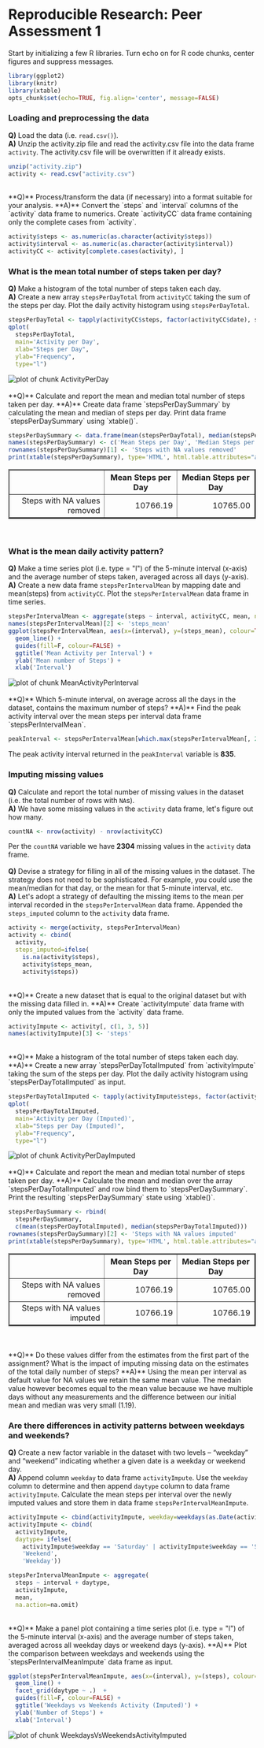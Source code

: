 # Reproducible Research: Peer Assessment 1

Start by initializing a few R libraries. Turn echo on for R code chunks, center figures and suppress messages.

```r
library(ggplot2)
library(knitr)
library(xtable)
opts_chunk$set(echo=TRUE, fig.align='center', message=FALSE)
```

### Loading and preprocessing the data
**Q)** Load the data (i.e. `read.csv()`).  
**A)** Unzip the activity.zip file and read the activity.csv file into the data frame `activity`. The activity.csv file will be overwritten if it already exists.

```r
unzip("activity.zip")
activity <- read.csv("activity.csv")
```
<br>
**Q)** Process/transform the data (if necessary) into a format suitable for your analysis.  
**A)** Convert the `steps` and `interval` columns of the `activity` data frame to numerics. Create `activityCC` data frame containing only the complete cases from `activity`.

```r
activity$steps <- as.numeric(as.character(activity$steps))
activity$interval <- as.numeric(as.character(activity$interval))
activityCC <- activity[complete.cases(activity), ]
```

### What is the mean total number of steps taken per day?
**Q)** Make a histogram of the total number of steps taken each day.  
**A)** Create a new array `stepsPerDayTotal` from `activityCC` taking the sum of the steps per day. Plot the daily activity histogram using `stepsPerDayTotal`.

```r
stepsPerDayTotal <- tapply(activityCC$steps, factor(activityCC$date), sum, na.rm=T)
qplot(
  stepsPerDayTotal, 
  main='Activity per Day', 
  xlab="Steps per Day", 
  ylab="Frequency", 
  type="l")
```

<img src="./PA1_template_files/figure-html/ActivityPerDay.png" title="plot of chunk ActivityPerDay" alt="plot of chunk ActivityPerDay" style="display: block; margin: auto;" />
<br>
**Q)** Calculate and report the mean and median total number of steps taken per day.  
**A)** Create data frame `stepsPerDaySummary` by calculating the mean and median of steps per day. Print data frame `stepsPerDaySummary` using `xtable()`.

```r
stepsPerDaySummary <- data.frame(mean(stepsPerDayTotal), median(stepsPerDayTotal))
names(stepsPerDaySummary) <- c('Mean Steps per Day', 'Median Steps per Day')
rownames(stepsPerDaySummary)[1] <- 'Steps with NA values removed'
print(xtable(stepsPerDaySummary), type='HTML', html.table.attributes="align='center', border='2px', width='600px'")
```

<!-- html table generated in R 3.0.2 by xtable 1.7-3 package -->
<!-- Mon Aug 18 08:37:13 2014 -->
<TABLE align='center', border='2px', width='600px'>
<TR> <TH>  </TH> <TH> Mean Steps per Day </TH> <TH> Median Steps per Day </TH>  </TR>
  <TR> <TD align="right"> Steps with NA values removed </TD> <TD align="right"> 10766.19 </TD> <TD align="right"> 10765.00 </TD> </TR>
   </TABLE>
<br>

### What is the mean daily activity pattern?
**Q)** Make a time series plot (i.e. type = "l") of the 5-minute interval (x-axis) and the average number of steps taken, averaged across all days (y-axis).  
**A)** Create a new data frame `stepsPerIntervalMean` by mapping date and mean(steps) from `activityCC`. Plot the `stepsPerIntervalMean` data frame in time series.

```r
stepsPerIntervalMean <- aggregate(steps ~ interval, activityCC, mean, na.action=na.omit)
names(stepsPerIntervalMean)[2] <- 'steps_mean'
ggplot(stepsPerIntervalMean, aes(x=(interval), y=(steps_mean), colour=TRUE), guide=FALSE) +
  geom_line() + 
  guides(fill=F, colour=FALSE) +
  ggtitle('Mean Activity per Interval') +
  ylab('Mean number of Steps') + 
  xlab('Interval')
```

<img src="./PA1_template_files/figure-html/MeanActivityPerInterval.png" title="plot of chunk MeanActivityPerInterval" alt="plot of chunk MeanActivityPerInterval" style="display: block; margin: auto;" />
<br>
**Q)** Which 5-minute interval, on average across all the days in the dataset, contains the maximum number of steps?  
**A)** Find the peak activity interval over the mean steps per interval data frame `stepsPerIntervalMean`.

```r
peakInterval <- stepsPerIntervalMean[which.max(stepsPerIntervalMean[, 2]), ]$interval
```
The peak activity interval returned in the `peakInterval` variable is **835**.
 
### Imputing missing values
**Q)** Calculate and report the total number of missing values in the dataset (i.e. the total number of rows with `NA`s).  
**A)** We have some missing values in the `activity` data frame, let's figure out how many.

```r
countNA <- nrow(activity) - nrow(activityCC)
```
Per the `countNA` variable we have **2304** missing values in the `activity` data frame.  
<br>
**Q)** Devise a strategy for filling in all of the missing values in the dataset. The strategy does not need to be sophisticated. For example, you could use the mean/median for that day, or the mean for that 5-minute interval, etc.  
**A)** Let's adopt a strategy of defaulting the missing items to the mean per interval recorded in the `stepsPerIntervalMean` data frame. Appended the `steps_imputed` column to the `activity` data frame.

```r
activity <- merge(activity, stepsPerIntervalMean)
activity <- cbind(
  activity, 
  steps_imputed=ifelse(
    is.na(activity$steps), 
    activity$steps_mean,
    activity$steps))
```
<br>
**Q)** Create a new dataset that is equal to the original dataset but with the missing data filled in.  
**A)** Create `activityImpute` data frame with only the imputed values from the `activity` data frame.

```r
activityImpute <- activity[, c(1, 3, 5)]
names(activityImpute)[3] <- 'steps'
```
<br>
**Q)** Make a histogram of the total number of steps taken each day.  
**A)** Create a new array `stepsPerDayTotalImputed` from `activityImpute` taking the sum of the steps per day. Plot the daily activity histogram using `stepsPerDayTotalImputed` as input.

```r
stepsPerDayTotalImputed <- tapply(activityImpute$steps, factor(activityImpute$date), sum, na.rm=T)
qplot(
  stepsPerDayTotalImputed, 
  main='Activity per Day (Imputed)', 
  xlab="Steps per Day (Imputed)", 
  ylab="Frequency", 
  type="l")
```

<img src="./PA1_template_files/figure-html/ActivityPerDayImputed.png" title="plot of chunk ActivityPerDayImputed" alt="plot of chunk ActivityPerDayImputed" style="display: block; margin: auto;" />
<br>
**Q)** Calculate and report the mean and median total number of steps taken per day.  
**A)** Calculate the mean and median over the array `stepsPerDayTotalImputed` and row bind them to `stepsPerDaySummary`. Print the resulting `stepsPerDaySummary` state using `xtable()`.

```r
stepsPerDaySummary <- rbind(
  stepsPerDaySummary, 
  c(mean(stepsPerDayTotalImputed), median(stepsPerDayTotalImputed)))
rownames(stepsPerDaySummary)[2] <- 'Steps with NA values imputed'
print(xtable(stepsPerDaySummary), type='HTML', html.table.attributes="align='center', border='2px', width='600px'")
```

<!-- html table generated in R 3.0.2 by xtable 1.7-3 package -->
<!-- Mon Aug 18 08:37:14 2014 -->
<TABLE align='center', border='2px', width='600px'>
<TR> <TH>  </TH> <TH> Mean Steps per Day </TH> <TH> Median Steps per Day </TH>  </TR>
  <TR> <TD align="right"> Steps with NA values removed </TD> <TD align="right"> 10766.19 </TD> <TD align="right"> 10765.00 </TD> </TR>
  <TR> <TD align="right"> Steps with NA values imputed </TD> <TD align="right"> 10766.19 </TD> <TD align="right"> 10766.19 </TD> </TR>
   </TABLE>
<br>
<br>
**Q)** Do these values differ from the estimates from the first part of the assignment? What is the impact of imputing missing data on the estimates of the total daily number of steps?  
**A)** Using the mean per interval as default value for NA values we retain the same mean value. The medain value however becomes equal to the mean value because we have multiple days without any measurements and the difference between our initial mean and median was very small (1.19).

### Are there differences in activity patterns between weekdays and weekends?
**Q)** Create a new factor variable in the dataset with two levels – “weekday” and “weekend” indicating whether a given date is a weekday or weekend day.  
**A)** Append column `weekday` to data frame `activityImpute`. Use the `weekday` column to determine and then append `daytype` column to data frame `activityImpute`. Calculate the mean steps per interval over the newly imputed values and store them in data frame `stepsPerIntervalMeanImpute`.

```r
activityImpute <- cbind(activityImpute, weekday=weekdays(as.Date(activityImpute$date)))
activityImpute <- cbind(
  activityImpute, 
  daytype= ifelse(
    activityImpute$weekday == 'Saturday' | activityImpute$weekday == 'Sunday',
    'Weekend', 
    'Weekday'))

stepsPerIntervalMeanImpute <- aggregate(
  steps ~ interval + daytype, 
  activityImpute, 
  mean, 
  na.action=na.omit)
```
<br>
**Q)** Make a panel plot containing a time series plot (i.e. type = "l") of the 5-minute interval (x-axis) and the average number of steps taken, averaged across all weekday days or weekend days (y-axis).  
**A)** Plot the comparison between weekdays and weekends using the `stepsPerIntervalMeanImpute` data frame as input.

```r
ggplot(stepsPerIntervalMeanImpute, aes(x=(interval), y=(steps), colour=daytype), guide=FALSE) +
  geom_line() + 
  facet_grid(daytype ~ .)  + 
  guides(fill=F, colour=FALSE) +
  ggtitle('Weekdays vs Weekends Activity (Imputed)') +
  ylab('Number of Steps') + 
  xlab('Interval')  
```

<img src="./PA1_template_files/figure-html/WeekdaysVsWeekendsActivityImputed.png" title="plot of chunk WeekdaysVsWeekendsActivityImputed" alt="plot of chunk WeekdaysVsWeekendsActivityImputed" style="display: block; margin: auto;" />
